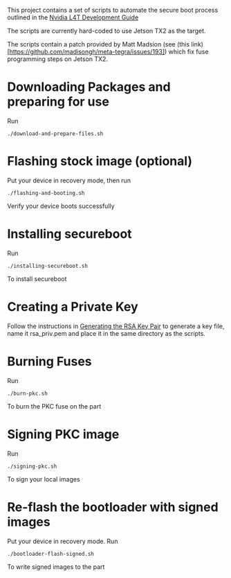 This project contains a set of scripts to automate the secure boot process outlined
in the [Nvidia L4T Development Guide](https://docs.nvidia.com/jetson/l4t/index.html#page/Tegra%2520Linux%2520Driver%2520Package%2520Development%2520Guide%2Fsecurity.html%23)

The scripts are currently hard-coded to use Jetson TX2 as the target.

The scripts contain a patch provided by Matt Madsion (see (this link)[https://github.com/madisongh/meta-tegra/issues/193]) which fix fuse programming steps on Jetson TX2.

# Downloading Packages and preparing for use
Run
```
./download-and-prepare-files.sh
```

# Flashing stock image (optional)
Put your device in recovery mode, then run
```
./flashing-and-booting.sh
```
Verify your device boots successfully

# Installing secureboot
Run
```
./installing-secureboot.sh
```
To install secureboot

# Creating a Private Key
Follow the instructions in [Generating the RSA Key Pair](https://docs.nvidia.com/jetson/l4t/index.html#page/Tegra%2520Linux%2520Driver%2520Package%2520Development%2520Guide%2Fbootloader_secure_boot.html%23wwpID0E0BH0HA) to generate a key file, name it rsa_priv.pem and place it in the same directory as the scripts.

# Burning Fuses
Run
```
./burn-pkc.sh
```
To burn the PKC fuse on the part

# Signing PKC image
Run
```
./signing-pkc.sh
```
To sign your local images

# Re-flash the bootloader with signed images
Put your device in recovery mode.
Run
```
./bootloader-flash-signed.sh
```
To write signed images to the part
